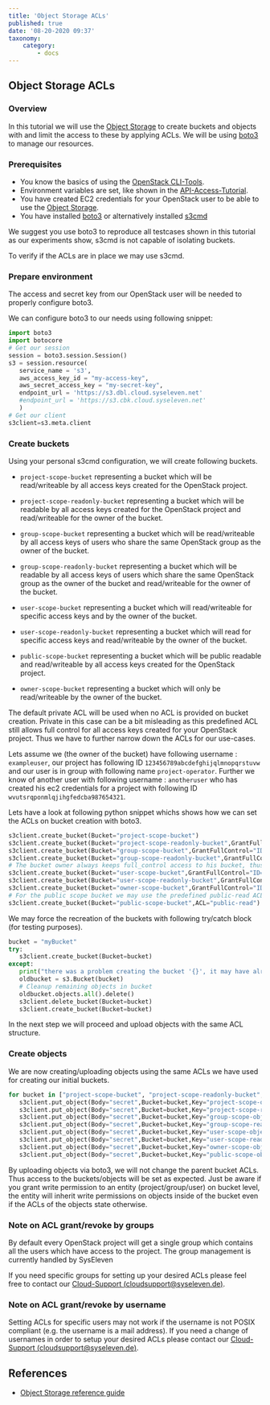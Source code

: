 ```yaml
---
title: 'Object Storage ACLs'
published: true
date: '08-20-2020 09:37'
taxonomy:
    category:
        - docs
---
```


## Object Storage ACLs

### Overview

In this tutorial we will use the [Object Storage](../../04.Reference/05.object-storage/docs.en.md) to create buckets and objects with and limit the access to these by applying ACLs. We will be using [boto3](https://boto3.readthedocs.io) to manage our resources.

### Prerequisites

* You know the basics of using the [OpenStack CLI-Tools](../../03.Howtos/02.openstack-cli/docs.en.md).
* Environment variables are set, like shown in the [API-Access-Tutorial](../../02.Tutorials/02.api-access/docs.en.md).
* You have created EC2 credentials for your OpenStack user to be able to use the [Object Storage](../../04.Reference/05.object-storage/docs.en.md).
* You have installed [boto3](https://boto3.amazonaws.com/v1/documentation/api/latest/index.html) or alternatively installed [s3cmd](http://s3tools.org/s3cmd)

We suggest you use boto3 to reproduce all testcases shown in this tutorial as our experiments show, s3cmd is not capable of isolating buckets. 

To verify if the ACLs are in place we may use s3cmd.

### Prepare environment

The access and secret key from our OpenStack user will be needed to properly configure boto3.

We can configure boto3 to our needs using following snippet:

```python
import boto3
import botocore
# Get our session
session = boto3.session.Session()
s3 = session.resource(
   service_name = 's3',
   aws_access_key_id = "my-access-key",
   aws_secret_access_key = "my-secret-key",
   endpoint_url = 'https://s3.dbl.cloud.syseleven.net'
   #endpoint_url = 'https://s3.cbk.cloud.syseleven.net'
   )
# Get our client
s3client=s3.meta.client
```

### Create buckets

Using your personal s3cmd configuration, we will create following buckets.

* `project-scope-bucket` representing a bucket which will be read/writeable by all access keys created for the OpenStack project.
* `project-scope-readonly-bucket` representing a bucket which will be readable by all access keys created for the OpenStack project and read/writeable for the owner of the bucket.

* `group-scope-bucket` representing a bucket which will be read/writeable by all access keys of users who share the same OpenStack group as the owner of the bucket.
* `group-scope-readonly-bucket` representing a bucket which will be readable by all access keys of users which share the same OpenStack group as the owner of the bucket and read/writeable for the owner of the bucket.

* `user-scope-bucket` representing a bucket which will read/writeable for specific access keys and by the owner of the bucket.
* `user-scope-readonly-bucket` representing a bucket which will read for specific access keys and read/writeable by the owner of the bucket.

* `public-scope-bucket` representing a bucket which will be public readable and read/writeable by all access keys created for the OpenStack project.
* `owner-scope-bucket` representing a bucket which will only be read/writeable by the owner of the bucket.

The default private ACL will be used when no ACL is provided on bucket creation. Private in this case can be a bit misleading as this predefined ACL still allows full control for all access keys created for your OpenStack project. Thus we have to further narrow down the ACLs for our use-cases.

Lets assume we (the owner of the bucket) have following username : `exampleuser`, our project has following ID `123456789abcdefghijqlmnopqrstuvw` and our user is in group with following name `project-operator`. Further we know of another user with following username : `anotheruser` who has created his ec2 credentials for a project with following ID `wvutsrqponmlqjihgfedcba987654321`. 
 
Lets have a look at following python snippet whichs shows how we can set the ACLs on bucket creation with boto3.

```python
s3client.create_bucket(Bucket="project-scope-bucket")
s3client.create_bucket(Bucket="project-scope-readonly-bucket",GrantFullControl="ID=u:exampleuser/123456789abcdefghijqlmnopqrstuvw",GrantRead="ID=123456789abcdefghijqlmnopqrstuvw")
s3client.create_bucket(Bucket="group-scope-bucket",GrantFullControl="ID=g:project-operator/123456789abcdefghijqlmnopqrstuvw")
s3client.create_bucket(Bucket="group-scope-readonly-bucket",GrantFullControl="ID=u:exampleuser/123456789abcdefghijqlmnopqrstuvw",GrantRead="ID=g:project-operator/123456789abcdefghijqlmnopqrstuvw")
# The bucket owner always keeps full_control access to his bucket, thus we can use following ACL to allow the other user read/write access.
s3client.create_bucket(Bucket="user-scope-bucket",GrantFullControl="ID=u:anotheruser/wvutsrqponmlqjihgfedcba987654321")
s3client.create_bucket(Bucket="user-scope-readonly-bucket",GrantFullControl="ID=u:exampleuser/123456789abcdefghijqlmnopqrstuvw",GrantRead="ID=u:anotheruser/wvutsrqponmlqjihgfedcba987654321")
s3client.create_bucket(Bucket="owner-scope-bucket",GrantFullControl="ID=u:exampleuser/123456789abcdefghijqlmnopqrstuvw")
# For the public scope bucket we may use the predefined public-read ACL
s3client.create_bucket(Bucket="public-scope-bucket",ACL="public-read")
```

We may force the recreation of the buckets with following try/catch block (for testing purposes).

```python
bucket = "myBucket"
try:
   s3client.create_bucket(Bucket=bucket)
except:
   print("there was a problem creating the bucket '{}', it may have already existed".format(bucket))
   oldbucket = s3.Bucket(bucket)
   # Cleanup remaining objects in bucket
   oldbucket.objects.all().delete()
   s3client.delete_bucket(Bucket=bucket)
   s3client.create_bucket(Bucket=bucket)
```

In the next step we will proceed and upload objects with the same ACL structure.

### Create objects 

We are now creating/uploading objects using the same ACLs we have used for creating our initial buckets.

```python
for bucket in ["project-scope-bucket", "project-scope-readonly-bucket", "group-scope-bucket", "group-scope-readonly-bucket", "user-scope-bucket" ,"user-scope-readonly-bucket", "owner-scope-bucket", "public-scope-bucket"] :
   s3client.put_object(Body="secret",Bucket=bucket,Key="project-scope-object")
   s3client.put_object(Body="secret",Bucket=bucket,Key="project-scope-readonly-object",GrantFullControl="ID=u:exampleuser/123456789abcdefghijqlmnopqrstuvw",GrantRead="ID=123456789abcdefghijqlmnopqrstuvw")
   s3client.put_object(Body="secret",Bucket=bucket,Key="group-scope-object",GrantFullControl="ID=g:project-operator/123456789abcdefghijqlmnopqrstuvw")
   s3client.put_object(Body="secret",Bucket=bucket,Key="group-scope-readonly-object",GrantFullControl="ID=u:exampleuser/123456789abcdefghijqlmnopqrstuvw",GrantRead="ID=g:project-operator/123456789abcdefghijqlmnopqrstuvw")
   s3client.put_object(Body="secret",Bucket=bucket,Key="user-scope-object",GrantFullControl="ID=u:anotheruser/wvutsrqponmlqjihgfedcba987654321")
   s3client.put_object(Body="secret",Bucket=bucket,Key="user-scope-readonly-object",GrantFullControl="ID=u:exampleuser/123456789abcdefghijqlmnopqrstuvw",GrantRead="ID=u:anotheruser/wvutsrqponmlqjihgfedcba987654321")
   s3client.put_object(Body="secret",Bucket=bucket,Key="owner-scope-object",GrantFullControl="ID=u:exampleuser/123456789abcdefghijqlmnopqrstuvw")
   s3client.put_object(Body="secret",Bucket=bucket,Key="public-scope-object",ACL="public-read")
```

By uploading objects via boto3, we will not change the parent bucket ACLs. Thus access to the buckets/objects will be set as expected. Just be aware if you grant write permission to an entity (project/group/user) on bucket level, the entity will inherit write permissions on objects inside of the bucket even if the ACLs of the objects state otherwise.


### Note on ACL grant/revoke by groups

By default every OpenStack project will get a single group which contains all the users which have access to the project. The group management is currently handled by SysEleven 

If you need specific groups for setting up your desired ACLs please feel free to contact our [Cloud-Support (cloudsupport@syseleven.de)](../../06.Support/default.en.md).

### Note on ACL grant/revoke by username

Setting ACLs for specific users may not work if the username is not POSIX compliant (e.g. the username is a mail address). If you need a change of usernames in order to setup your desired ACLs please contact our [Cloud-Support (cloudsupport@syseleven.de)](../../06.Support/default.en.md).

## References

* [Object Storage reference guide](../../04.Reference/05.object-storage/docs.en.md)